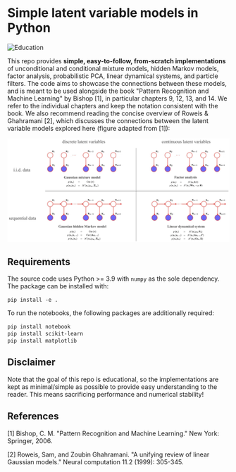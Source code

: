 # Simple latent variable models in Python

![Education](https://img.shields.io/badge/Education-B9F3Bf.svg)

This repo provides **simple, easy-to-follow, from-scratch implementations** of unconditional and conditional mixture models, hidden Markov models, factor analysis, probabilistic PCA, linear dynamical systems, and particle filters. The code aims to showcase the connections between these models, and is meant to be used alongside the book "Pattern Recognition and Machine Learning" by Bishop [1], in particular chapters 9, 12, 13, and 14. We refer to the individual chapters and keep the notation consistent with the book. We also recommend reading the concise overview of Roweis & Ghahramani [2], which discusses the connections between the latent variable models explored here (figure adapted from [1]):

<img src="./overview.png" width="900"/>

## Requirements

The source code uses Python >= 3.9 with `numpy` as the sole dependency. The package can be installed with:
```
pip install -e .
```

To run the notebooks, the following packages are additionally required:
```
pip install notebook
pip install scikit-learn
pip install matplotlib
```

## Disclaimer

Note that the goal of this repo is educational, so the implementations are kept as minimal/simple as possible to provide easy understanding to the reader. This means sacrificing performance and numerical stability!

## References

[1] Bishop, C. M. "Pattern Recognition and Machine Learning." New York: Springer, 2006.

[2] Roweis, Sam, and Zoubin Ghahramani. "A unifying review of linear Gaussian models." Neural computation 11.2 (1999): 305-345.
